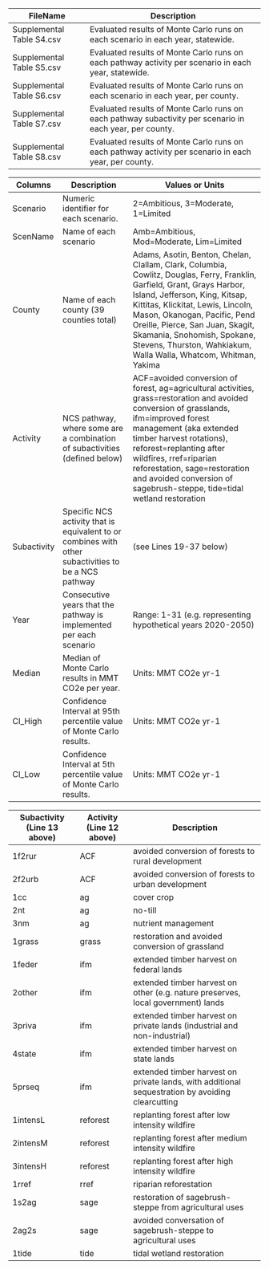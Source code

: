 
<table>						
<thead><tr><th>	FileName	</th><th>	Description	</th></tr></thead>		
<tbody>						
<tr><td> 	Supplemental Table S4.csv	</td><td>	Evaluated results of Monte Carlo runs on each scenario in each year, statewide.	</td></tr>		
<tr><td> 	Supplemental Table S5.csv	</td><td>	Evaluated results of Monte Carlo runs on each pathway activity per scenario in each year, statewide.	</td></tr>		
<tr><td> 	Supplemental Table S6.csv	</td><td>	Evaluated results of Monte Carlo runs on each scenario in each year, per county.	</td></tr>		
<tr><td> 	Supplemental Table S7.csv	</td><td>	Evaluated results of Monte Carlo runs on each pathway subactivity per scenario in each year, per county.	</td></tr>		
<tr><td> 	Supplemental Table S8.csv	</td><td>	Evaluated results of Monte Carlo runs on each pathway activity per scenario in each year, per county.	</td></tr>		
</tbody>						
</table>						
<table>						
<thead><tr><th>	Columns	</th><th>	Description	</th><th>	Values or Units	</th></tr></thead>
<tbody>						
<tr><td> 	Scenario	</td><td>	Numeric identifier for each scenario.	</td><td>	2=Ambitious, 3=Moderate, 1=Limited	</td></tr>
<tr><td> 	ScenName	</td><td>	Name of each scenario	</td><td>	Amb=Ambitious, Mod=Moderate, Lim=Limited	</td></tr>
<tr><td> 	County	</td><td>	Name of each county (39 counties total)	</td><td>	Adams, Asotin, Benton, Chelan, Clallam, Clark, Columbia, Cowlitz, Douglas, Ferry, Franklin, Garfield, Grant, Grays Harbor, Island, Jefferson, King, Kitsap, Kittitas, Klickitat, Lewis, Lincoln, Mason, Okanogan, Pacific, Pend Oreille, Pierce, San Juan, Skagit, Skamania, Snohomish, Spokane, Stevens, Thurston, Wahkiakum, Walla Walla, Whatcom, Whitman, Yakima	</td></tr>
<tr><td> 	Activity	</td><td>	NCS pathway, where some are a combination of subactivities (defined below)	</td><td>	ACF=avoided conversion of forest, ag=agricultural activities, grass=restoration and avoided conversion of grasslands, ifm=improved forest management (aka extended timber harvest rotations), reforest=replanting after wildfires, rref=riparian reforestation, sage=restoration and avoided conversion of sagebrush-steppe, tide=tidal wetland restoration	</td></tr>
<tr><td> 	Subactivity	</td><td>	Specific NCS activity that is equivalent to or combines with other subactivities to be a NCS pathway	</td><td>	(see Lines 19-37 below)	</td></tr>
<tr><td> 	Year	</td><td>	Consecutive years that the pathway is implemented per each scenario	</td><td>	Range: 1-31 (e.g. representing hypothetical years 2020-2050)	</td></tr>
<tr><td> 	Median	</td><td>	Median of Monte Carlo results in MMT CO2e per year.	</td><td>	Units: MMT CO2e yr-1	</td></tr>
<tr><td> 	CI_High	</td><td>	Confidence Interval at 95th percentile value of Monte Carlo results.	</td><td>	Units: MMT CO2e yr-1	</td></tr>
<tr><td> 	CI_Low	</td><td>	Confidence Interval at 5th percentile value of Monte Carlo results.	</td><td>	Units: MMT CO2e yr-1	</td></tr>
</tbody>						
</table>						
<table>						
<thead><tr><th>	Subactivity (Line 13 above)	</th><th>	Activity (Line 12 above)	</th><th>	Description	</th></tr></thead>
<tbody>						
<tr><td> 	1f2rur	</td><td>	ACF	</td><td>	avoided conversion of forests to rural development	</td></tr>
<tr><td> 	2f2urb	</td><td>	ACF	</td><td>	avoided conversion of forests to urban development	</td></tr>
<tr><td> 	1cc	</td><td>	ag	</td><td>	cover crop	</td></tr>
<tr><td> 	2nt	</td><td>	ag	</td><td>	no-till	</td></tr>
<tr><td> 	3nm	</td><td>	ag	</td><td>	nutrient management	</td></tr>
<tr><td> 	1grass	</td><td>	grass	</td><td>	restoration and avoided conversion of grassland	</td></tr>
<tr><td> 	1feder	</td><td>	ifm	</td><td>	extended timber harvest on federal lands	</td></tr>
<tr><td> 	2other	</td><td>	ifm	</td><td>	extended timber harvest on other (e.g. nature preserves, local government) lands	</td></tr>
<tr><td> 	3priva	</td><td>	ifm	</td><td>	extended timber harvest on private lands (industrial and non-industrial)	</td></tr>
<tr><td> 	4state	</td><td>	ifm	</td><td>	extended timber harvest on state lands	</td></tr>
<tr><td> 	5prseq	</td><td>	ifm	</td><td>	extended timber harvest on private lands, with additional sequestration by avoiding clearcutting	</td></tr>
<tr><td> 	1intensL	</td><td>	reforest	</td><td>	replanting forest after low intensity wildfire	</td></tr>
<tr><td> 	2intensM	</td><td>	reforest	</td><td>	replanting forest after medium intensity wildfire	</td></tr>
<tr><td> 	3intensH	</td><td>	reforest	</td><td>	replanting forest after high intensity wildfire	</td></tr>
<tr><td> 	1rref	</td><td>	rref	</td><td>	riparian reforestation	</td></tr>
<tr><td> 	1s2ag	</td><td>	sage	</td><td>	restoration of sagebrush-steppe from agricultural uses	</td></tr>
<tr><td> 	2ag2s	</td><td>	sage	</td><td>	avoided conversation of sagebrush-steppe to agricultural uses	</td></tr>
<tr><td> 	1tide	</td><td>	tide	</td><td>	tidal wetland restoration	</td></tr>
</tbody>						
</table>						
